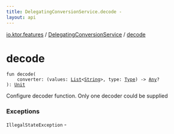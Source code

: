 ```yaml
---
title: DelegatingConversionService.decode - 
layout: api
---
```


<div class='api-docs-breadcrumbs'><a href="../index.html">io.ktor.features</a> / <a href="index.html">DelegatingConversionService</a> / <a href="./decode.html">decode</a></div>

# decode

<div class="signature"><code><span class="keyword">fun </span><span class="identifier">decode</span><span class="symbol">(</span><br/>&nbsp;&nbsp;&nbsp;&nbsp;<span class="parameterName" id="io.ktor.features.DelegatingConversionService$decode(kotlin.Function2((kotlin.collections.List((kotlin.String)), java.lang.reflect.Type, kotlin.Any)))/converter">converter</span><span class="symbol">:</span>&nbsp;<span class="symbol">(</span><span class="parameterName">values</span><span class="symbol">:</span>&nbsp;<a href="https://kotlinlang.org/api/latest/jvm/stdlib/kotlin.collections/-list/index.html"><span class="identifier">List</span></a><span class="symbol">&lt;</span><a href="https://kotlinlang.org/api/latest/jvm/stdlib/kotlin/-string/index.html"><span class="identifier">String</span></a><span class="symbol">&gt;</span><span class="symbol">,</span>&nbsp;<span class="parameterName">type</span><span class="symbol">:</span>&nbsp;<a href="http://docs.oracle.com/javase/6/docs/api/java/lang/reflect/Type.html"><span class="identifier">Type</span></a><span class="symbol">)</span>&nbsp;<span class="symbol">-&gt;</span>&nbsp;<a href="https://kotlinlang.org/api/latest/jvm/stdlib/kotlin/-any/index.html"><span class="identifier">Any</span></a><span class="symbol">?</span><br/><span class="symbol">)</span><span class="symbol">: </span><a href="https://kotlinlang.org/api/latest/jvm/stdlib/kotlin/-unit/index.html"><span class="identifier">Unit</span></a></code></div>

Configure decoder function. Only one decoder could be supplied

### Exceptions

<code>IllegalStateException</code> - 